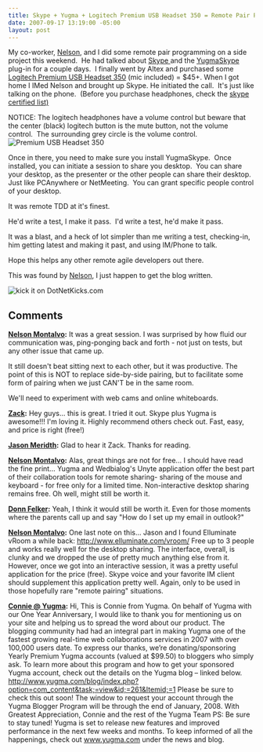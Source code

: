```yaml
---
title: Skype + Yugma + Logitech Premium USB Headset 350 = Remote Pair Programming
date: 2007-09-17 13:19:00 -05:00
layout: post
---
```


My co-worker, [Nelson](http://codemonkey.nmonta.com/), and I did some remote pair programming on a side project this weekend.  He had talked about [Skype ](http://www.skype.com/)and the [YugmaSkype ](http://www.yugma.com/yugmaskype/)plug-in for a couple days.  I finally went by Altex and purchased some [Logitech Premium USB Headset 350](http://www.logitech.com/index.cfm/webcam_communications/internet_headsets_phones/devices/230&cl=us,en) (mic included) = $45+. When I got home I IMed Nelson and brought up Skype. He initiated the call.  It's just like talking on the phone.  (Before you purchase headphones, check the [skype certified list)](http://us.accessories.skype.com/DRHM/servlet/ControllerServlet?Action=DisplayCategoryListPage&SiteID=skype&Locale=en_US&Env=BASE&categoryID=4141900&cm_mmc=google/search-_-brand_hw-_-US/EN-_-america/WO-NA-US:EN:HW/skype%20headset/skype%20headset/Broad/916407746)  
  
NOTICE: The logitech headphones have a volume control but beware that the center (black) logitech button is the mute button, not the volume control.  The surrounding grey circle is the volume control.  
![Premium USB Headset 350](http://www.logitech.com/repository/295/jpg/2076.1.0.jpg)

Once in there, you need to make sure you install YugmaSkype.  Once installed, you can initiate a session to share you desktop.  You can share your desktop, as the presenter or the other people can share their desktop.  Just like PCAnywhere or NetMeeting.  You can grant specific people control of your desktop.

It was remote TDD at it's finest.

He'd write a test, I make it pass.  I'd write a test, he'd make it pass.

It was a blast, and a heck of lot simpler than me writing a test, checking-in, him getting latest and making it past, and using IM/Phone to talk.

Hope this helps any other remote agile developers out there.

This was found by [Nelson](http://codemonkey.nmonta.com/), I just happen to get the blog written. 

  
![kick it on DotNetKicks.com](http://www.dotnetkicks.com/Services/Images/KickItImageGenerator.ashx?url=http://www.lostechies.com/blogs/jason_meridth/archive/2007/09/17/skype-yugma-logitech-premium-usb-headset-350-remote-pair-programming.aspx)

## Comments

**[Nelson Montalvo](#89 "2007-09-17 17:25:29"):** It was a great session. I was surprised by how fluid our communication was, ping-ponging back and forth - not just on tests, but any other issue that came up. 

It still doesn't beat sitting next to each other, but it was productive. The point of this is NOT to replace side-by-side pairing, but to facilitate some form of pairing when we just CAN'T be in the same room.

We'll need to experiment with web cams and online whiteboards.

**[Zack](#90 "2007-09-18 00:15:30"):** Hey guys... this is great. I tried it out. Skype plus Yugma is awesome!!! I'm loving it. Highly recommend others check out. Fast, easy, and price is right (free!)

**[Jason Meridth](#91 "2007-09-18 01:04:59"):** Glad to hear it Zack. Thanks for reading.

**[Nelson Montalvo](#92 "2007-09-18 06:56:07"):** Alas, great things are not for free... I should have read the fine print... Yugma and Wedbialog's Unyte application offer the best part of their collaboration tools for remote sharing- sharing of the mouse and keyboard - for free only for a limited time. Non-interactive desktop sharing remains free. Oh well, might still be worth it.

**[Donn Felker](#93 "2007-09-18 15:00:56"):** Yeah, I think it would still be worth it. Even for those moments where the parents call up and say "How do I set up my email in outlook?"

**[Nelson Montalvo](#94 "2007-10-03 08:14:02"):** One last note on this... Jason and I found Elluminate vRoom a while back: http://www.elluminate.com/vroom/ Free up to 3 people and works really well for the desktop sharing. The interface, overall, is clunky and we dropped the use of pretty much anything else from it. However, once we got into an interactive session, it was a pretty useful application for the price (free). Skype voice and your favorite IM client should supplement this application pretty well. Again, only to be used in those hopefully rare "remote pairing" situations.

**[Connie @ Yugma](#95 "2008-01-03 18:58:52"):** Hi, This is Connie from Yugma. On behalf of Yugma with our One Year Anniversary, I would like to thank you for mentioning us on your site and helping us to spread the word about our product. The blogging community had had an integral part in making Yugma one of the fastest growing real-time web collaborations services in 2007 with over 100,000 users date. To express our thanks, we’re donating/sponsoring Yearly Premium Yugma accounts (valued at $99.50) to bloggers who simply ask. To learn more about this program and how to get your sponsored Yugma account, check out the details on the Yugma blog – linked below. http://www.yugma.com/blog/index.php?option=com_content&task;=view&id;=261&Itemid;=1 Please be sure to check this out soon! The window to request your account through the Yugma Blogger Program will be through the end of January, 2008. With Greatest Appreciation, Connie and the rest of the Yugma Team PS: Be sure to stay tuned! Yugma is set to release new features and improved performance in the next few weeks and months. To keep informed of all the happenings, check out www.yugma.com under the news and blog.

